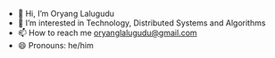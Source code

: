 - 👋 Hi, I’m Oryang Lalugudu
- 👀 I’m interested in Technology, Distributed Systems and Algorithms 
- 📫 How to reach me oryanglalugudu@gmail.com
- 😄 Pronouns: he/him

<!---
lalugudu/lalugudu is a ✨ special ✨ repository because its `README.md` (this file) appears on your GitHub profile.
You can click the Preview link to take a look at your changes.
--->

